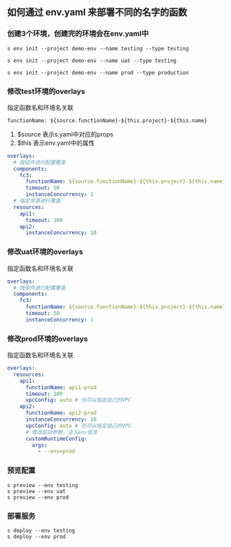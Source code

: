
## 如何通过 env.yaml 来部署不同的名字的函数
### 创建3个环境，创建完的环境会在env.yaml中
```
s env init --project demo-env --name testing --type testing
```
```
s env init --project demo-env --name uat --type testing
```
```
s env init --project demo-env --name prod --type production
```

### 修改test环境的overlays
指定函数名和环境名关联

`functionName: ${source.functionName}-${this.project}-${this.name}`

1. $source 表示s.yaml中对应的props
2. $this 表示env.yaml中的属性

```yaml
overlays:
  # 按组件进行配置覆盖
  components:
    fc3:
      functionName: ${source.functionName}-${this.project}-${this.name}
      timeout: 50
      instanceConcurrency: 1
  # 指定资源进行覆盖
  resources:
    api1:
      timeout: 100
    api2:
      instanceConcurrency: 10
```
### 修改uat环境的overlays
指定函数名和环境名关联

```yaml
overlays:
  # 按组件进行配置覆盖
  components:
    fc3:
      functionName: ${source.functionName}-${this.project}-${this.name}
      timeout: 50
      instanceConcurrency: 1
```
### 修改prod环境的overlays
指定函数名和环境名关联

```yaml
overlays:
  resources:
    api1:
      functionName: api1-prod
      timeout: 100
      vpcConfig: auto # 也可以指定自己的VPC
    api2:
      functionName: api2-prod
      instanceConcurrency: 10
      vpcConfig: auto # 也可以指定自己的VPC
      # 修改启动参数，注入env信息
      customRuntimeConfig:
        args:
          - --env=prod 
```
### 预览配置
```
s preview --env testing
s preview --env uat
s preview --env prod
```
### 部署服务
```
s deploy --env testing
s deploy --env prod
```
